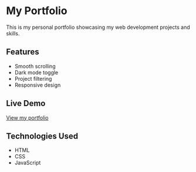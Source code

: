 # My Portfolio

This is my personal portfolio showcasing my web development projects and skills.

## Features
- Smooth scrolling
- Dark mode toggle
- Project filtering
- Responsive design

## Live Demo
[View my portfolio](https://she5alwadi.github.io/my-Portfolio/)

## Technologies Used
- HTML
- CSS
- JavaScript